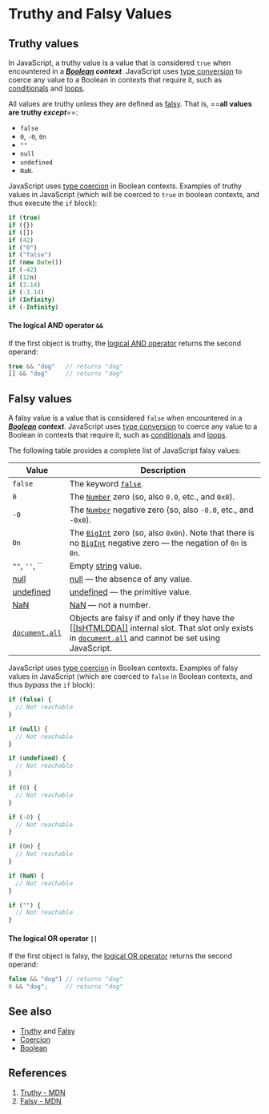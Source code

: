 # Truthy and Falsy Values

## Truthy values

In JavaScript, a truthy value is a value that is considered `true` when encountered in a _**[Boolean](https://developer.mozilla.org/en-US/docs/Glossary/Boolean) context**_. JavaScript uses [type conversion](https://developer.mozilla.org/en-US/docs/Glossary/Type_Conversion) to coerce any value to a Boolean in contexts that require it, such as [conditionals](https://developer.mozilla.org/en-US/docs/Glossary/Conditional) and [loops](https://developer.mozilla.org/en-US/docs/Glossary/loop).

All values are truthy unless they are defined as [falsy](https://developer.mozilla.org/en-US/docs/Glossary/Falsy). That is, ==**all values are truthy _except_**==:

- `false`
-  `0`, `-0`, `0n`
-  `""`
-  `null`
-  `undefined`
- `NaN`.

JavaScript uses [type coercion](https://developer.mozilla.org/en-US/docs/Glossary/Type_coercion) in Boolean contexts. Examples of truthy values in JavaScript (which will be coerced to `true` in boolean contexts, and thus execute the `if` block):

```js
if (true)
if ({})
if ([])
if (42)
if ("0")
if ("false")
if (new Date())
if (-42)
if (12n)
if (3.14)
if (-3.14)
if (Infinity)
if (-Infinity)
```

#### The logical AND operator `&&`

If the first object is truthy, the [logical AND operator](https://developer.mozilla.org/en-US/docs/Web/JavaScript/Reference/Operators/Logical_AND) returns the second operand:

```js
true && "dog"	// returns "dog"
[] && "dog"		// returns "dog"
```

## Falsy values

A falsy value is a value that is considered `false` when encountered in a _**[Boolean](https://developer.mozilla.org/en-US/docs/Glossary/Boolean) context**_. JavaScript uses [type conversion](https://developer.mozilla.org/en-US/docs/Glossary/Type_Conversion) to coerce any value to a Boolean in contexts that require it, such as [conditionals](https://developer.mozilla.org/en-US/docs/Glossary/Conditional) and [loops](https://developer.mozilla.org/en-US/docs/Glossary/loop).

The following table provides a complete list of JavaScript falsy values:

| Value                                                        | Description                                                  |
| ------------------------------------------------------------ | ------------------------------------------------------------ |
| `false`                                                      | The keyword [`false`](https://developer.mozilla.org/en-US/docs/Web/JavaScript/Reference/Lexical_grammar#future_reserved_keywords_in_older_standards). |
| `0`                                                          | The [`Number`](https://developer.mozilla.org/en-US/docs/Web/JavaScript/Reference/Global_Objects/Number) zero (so, also `0.0`, etc., and `0x0`). |
| `-0`                                                         | The [`Number`](https://developer.mozilla.org/en-US/docs/Web/JavaScript/Reference/Global_Objects/Number) negative zero (so, also `-0.0`, etc., and `-0x0`). |
| `0n`                                                         | The [`BigInt`](https://developer.mozilla.org/en-US/docs/Web/JavaScript/Reference/Global_Objects/BigInt) zero (so, also `0x0n`). Note that there is no [`BigInt`](https://developer.mozilla.org/en-US/docs/Web/JavaScript/Reference/Global_Objects/BigInt) negative zero — the negation of `0n` is `0n`. |
| `""`, `''`, ``                                               | Empty [string](https://developer.mozilla.org/en-US/docs/Web/JavaScript/Reference/Global_Objects/String) value. |
| [null](https://developer.mozilla.org/en-US/docs/Glossary/Null) | [ null](https://developer.mozilla.org/en-US/docs/Web/JavaScript/Reference/Operators/null) — the absence of any value. |
| [undefined](https://developer.mozilla.org/en-US/docs/Glossary/undefined) | [ undefined](https://developer.mozilla.org/en-US/docs/Web/JavaScript/Reference/Global_Objects/undefined) — the primitive value. |
| [NaN](https://developer.mozilla.org/en-US/docs/Glossary/NaN) | [NaN](https://developer.mozilla.org/en-US/docs/Web/JavaScript/Reference/Global_Objects/NaN) — not a number. |
| [`document.all`](https://developer.mozilla.org/en-US/docs/Web/API/Document/all) | Objects are falsy if and only if they have the [[[IsHTMLDDA\]]](https://tc39.es/ecma262/#sec-IsHTMLDDA-internal-slot) internal slot. That slot only exists in [`document.all`](https://developer.mozilla.org/en-US/docs/Web/API/Document/all) and cannot be set using JavaScript. |

JavaScript uses [type coercion](https://developer.mozilla.org/en-US/docs/Glossary/Type_coercion) in Boolean contexts. Examples of falsy values in JavaScript (which are coerced to `false` in Boolean contexts, and thus _bypass_ the `if` block):

```js
if (false) {
  // Not reachable
}

if (null) {
  // Not reachable
}

if (undefined) {
  // Not reachable
}

if (0) {
  // Not reachable
}

if (-0) {
  // Not reachable
}

if (0n) {
  // Not reachable
}

if (NaN) {
  // Not reachable
}

if ("") {
  // Not reachable
}
```

#### The logical OR operator `||`

If the first object is falsy, the [logical OR operator](https://developer.mozilla.org/en-US/docs/Web/JavaScript/Reference/Operators/Logical_OR) returns the second operand:

```js
false && "dog")	// returns "dog"
0 && "dog";		// returns "dog"
```

## See also

- [Truthy](https://developer.mozilla.org/en-US/docs/Glossary/Truthy) and [Falsy](https://developer.mozilla.org/en-US/docs/Glossary/Falsy)
- [Coercion](https://developer.mozilla.org/en-US/docs/Glossary/Type_coercion)
- [Boolean](https://developer.mozilla.org/en-US/docs/Glossary/Boolean)

## References

1. [Truthy - MDN](https://developer.mozilla.org/en-US/docs/Glossary/Truthy#:~:text=In%20JavaScript%2C%20a%20truthy%20value,type%20coercion%20in%20Boolean%20contexts.)
2. [Falsy - MDN](https://developer.mozilla.org/en-US/docs/Glossary/Falsy)